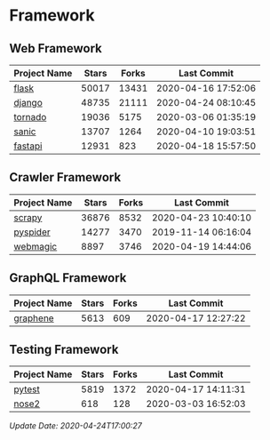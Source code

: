 # Framework

## Web Framework

| Project Name | Stars | Forks | Last Commit |
| ------------ | ----- | ----- | ----------- |
| [flask](https://github.com/pallets/flask) | 50017 | 13431 | 2020-04-16 17:52:06 |
| [django](https://github.com/django/django) | 48735 | 21111 | 2020-04-24 08:10:45 |
| [tornado](https://github.com/tornadoweb/tornado) | 19036 | 5175 | 2020-03-06 01:35:19 |
| [sanic](https://github.com/huge-success/sanic) | 13707 | 1264 | 2020-04-10 19:03:51 |
| [fastapi](https://github.com/tiangolo/fastapi) | 12931 | 823 | 2020-04-18 15:57:50 |

## Crawler Framework

| Project Name | Stars | Forks | Last Commit |
| ------------ | ----- | ----- | ----------- |
| [scrapy](https://github.com/scrapy/scrapy) | 36876 | 8532 | 2020-04-23 10:40:10 |
| [pyspider](https://github.com/binux/pyspider) | 14277 | 3470 | 2019-11-14 06:16:04 |
| [webmagic](https://github.com/code4craft/webmagic) | 8897 | 3746 | 2020-04-19 14:44:06 |

## GraphQL Framework

| Project Name | Stars | Forks | Last Commit |
| ------------ | ----- | ----- | ----------- |
| [graphene](https://github.com/graphql-python/graphene) | 5613 | 609 | 2020-04-17 12:27:22 |

## Testing Framework

| Project Name | Stars | Forks | Last Commit |
| ------------ | ----- | ----- | ----------- |
| [pytest](https://github.com/pytest-dev/pytest) | 5819 | 1372 | 2020-04-17 14:11:31 |
| [nose2](https://github.com/nose-devs/nose2) | 618 | 128 | 2020-03-03 16:52:03 |

*Update Date: 2020-04-24T17:00:27*